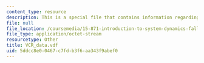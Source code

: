 ```yaml
---
content_type: resource
description: This is a special file that contains information regarding vcr data.
file: null
file_location: /coursemedia/15-871-introduction-to-system-dynamics-fall-2013/5ddcc8e00467c7fdb3f6aa343f9abef0_VCR_data.vdf
file_type: application/octet-stream
resourcetype: Other
title: VCR_data.vdf
uid: 5ddcc8e0-0467-c7fd-b3f6-aa343f9abef0
---
```

